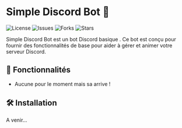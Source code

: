# Simple Discord Bot 🤖

![License](https://img.shields.io/github/license/Natanaelaut/Simple-Discord-Bot)
![Issues](https://img.shields.io/github/issues/Natanaelaut/Simple-Discord-Bot)
![Forks](https://img.shields.io/github/forks/Natanaelaut/Simple-Discord-Bot)
![Stars](https://img.shields.io/github/stars/Natanaelaut/Simple-Discord-Bot)

Simple Discord Bot est un bot Discord basique . Ce bot est conçu pour fournir des fonctionnalités de base pour aider à gérer et animer votre serveur Discord.

## 🚀 Fonctionnalités

- Aucune pour le moment mais sa arrive !

## 🛠️ Installation

A venir...

